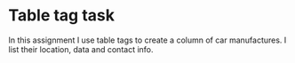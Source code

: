# Table tag task

In this assignment I use table tags to create a column of car manufactures. I list their location, data and contact info.
